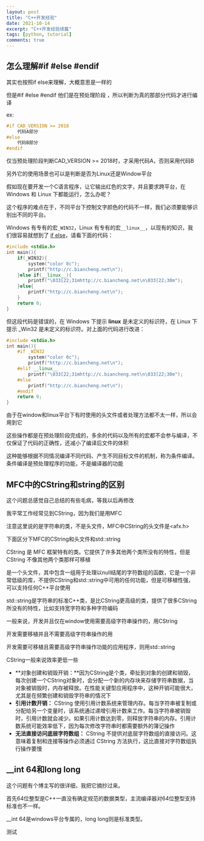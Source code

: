 ```yaml
---
layout: post
title: "C++开发经验"
date: 2021-10-14
excerpt: "C++开发经验续篇"
tags: [python, tutorial]
comments: true
---
```




## 怎么理解#if #else #endif

其实也按照if else来理解，大概意思是一样的

但是#if #else #endif 他们是在预处理阶段 ，所以判断为真的那部分代码才进行编译

ex:

```c++
#if CAD_VERSION >= 2018
	代码A部分
#else
    代码B部分
#endif
```

仅当预处理阶段判断CAD_VERSION >= 2018时，才采用代码A，否则采用代码B

另外它的使用场景也可以是判断是否为Linux还是Window平台

假如现在要开发一个C语言程序，让它输出红色的文字，并且要求跨平台，在 Windows 和 Linux 下都能运行，怎么办呢？

这个程序的难点在于，不同平台下控制文字颜色的代码不一样，我们必须要能够识别出不同的平台。

Windows 有专有的宏`_WIN32`，Linux 有专有的宏`__linux__`，以现有的知识，我们很容易就想到了 [if else](http://c.biancheng.net/c/if_else/)，请看下面的代码：

```c++
#include <stdio.h>
int main(){
    if(_WIN32){
        system("color 0c");
        printf("http://c.biancheng.net\n");
    }else if(__linux__){
        printf("\033[22;31mhttp://c.biancheng.net\n\033[22;30m");
    }else{
        printf("http://c.biancheng.net\n");
    }
    return 0;
}
```

但这段代码是错误的，在 Windows 下提示 __linux__ 是未定义的标识符，在 Linux 下提示 _Win32 是未定义的标识符。对上面的代码进行改进：

```c++
#include <stdio.h>
int main(){
    #if _WIN32
        system("color 0c");
        printf("http://c.biancheng.net\n");
    #elif __linux__
        printf("\033[22;31mhttp://c.biancheng.net\n\033[22;30m");
    #else
        printf("http://c.biancheng.net\n");
    #endif
    return 0;
}
```

由于在window和linux平台下有时使用的头文件或者处理方法都不太一样，所以会用到它

这些操作都是在预处理阶段完成的，多余的代码以及所有的宏都不会参与编译，不仅保证了代码的正确性，还减小了编译后文件的体积

这种能够根据不同情况编译不同代码、产生不同目标文件的机制，称为条件编译。条件编译是预处理程序的功能，不是编译器的功能

## MFC中的CString和string的区别

这个问题总感觉自己总结的有些毛病，等我以后再修改

我平常工作经常见到CString，因为我们是用MFC

注意这里说的是字符串的类，不是头文件<cstring>，MFC中CString的头文件是<afx.h>

下面区分下MFC的CString和<cstring>头文件和std::string

CString 是 MFC 框架特有的类。它提供了许多其他两个类所没有的特性，但是CString 不像其他两个类那样可移植

<cstring>是一个头文件，其中包含一组用于处理以null结尾的字符数组的函数，它是一个非常低级的库，不提供CString和std::string中可用的任何功能，但是<cstring>可移植性强，可以支持任何C++平台使用

std::string是字符串的标准C++类，是比CString更高级的类，提供了很多CString所没有的特性，比如支持宽字符和多种字符编码

一般来说，开发并且仅在window使用需要高级字符串操作的，用CString

开发需要移植并且不需要高级字符串操作的用<cstring>

开发需要可移植且需要高级字符串操作功能的应用程序，则用std::string 

CString一般来说效率更低一些

- **对象创建和销毁开销：**因为CString是个类，牵扯到对象的创建和销毁，每次创建一个CString对象时，会分配一个新的内存块来存储字符串数据，当对象被销毁时，内存被释放。在性能关键型应用程序中，这种开销可能很大，尤其是在频繁创建和销毁字符串的情况下
- **引用计数开销：** CString 使用引用计数系统来管理内存。每当字符串被复制或分配给另一个变量时，该系统通过递增引用计数来工作。每当字符串被销毁时，引用计数就会减少。如果引用计数达到零，则释放字符串的内存。引用计数系统可能效率低下，因为每次修改字符串时都需要额外的簿记操作
- **无法直接访问底层字符数组：** CString 不提供对底层字符数组的直接访问。这意味着复制和连接等操作必须通过 CString 方法执行，这比直接对字符数组执行操作要慢

## __int 64和long long

这个问题有个博主写的很详细，我把它摘抄过来。

首先64位整型是C++一直没有确定规范的数据类型，主流编译器对64位整型支持标准也不一样。

__int 64是windows平台专属的，long long则是标准类型。

测试
